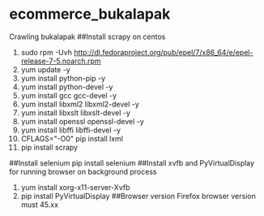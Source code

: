 # ecommerce_bukalapak
Crawling bukalapak
##Install scrapy on centos
1. sudo rpm -Uvh http://dl.fedoraproject.org/pub/epel/7/x86_64/e/epel-release-7-5.noarch.rpm
2. yum update -y
3. yum install python-pip -y
4. yum install python-devel -y
5. yum install gcc gcc-devel -y
6. yum install libxml2 libxml2-devel -y
7. yum install libxslt libxslt-devel -y
8. yum install openssl openssl-devel -y
9. yum install libffi libffi-devel -y
10. CFLAGS="-O0" pip install lxml
11. pip install scrapy

##Install selenium
pip install selenium
##Install xvfb and PyVirtualDisplay for running browser on background process
1. yum install xorg-x11-server-Xvfb
2. pip install PyVirtualDisplay
##Browser version
Firefox browser version must 45.xx 
